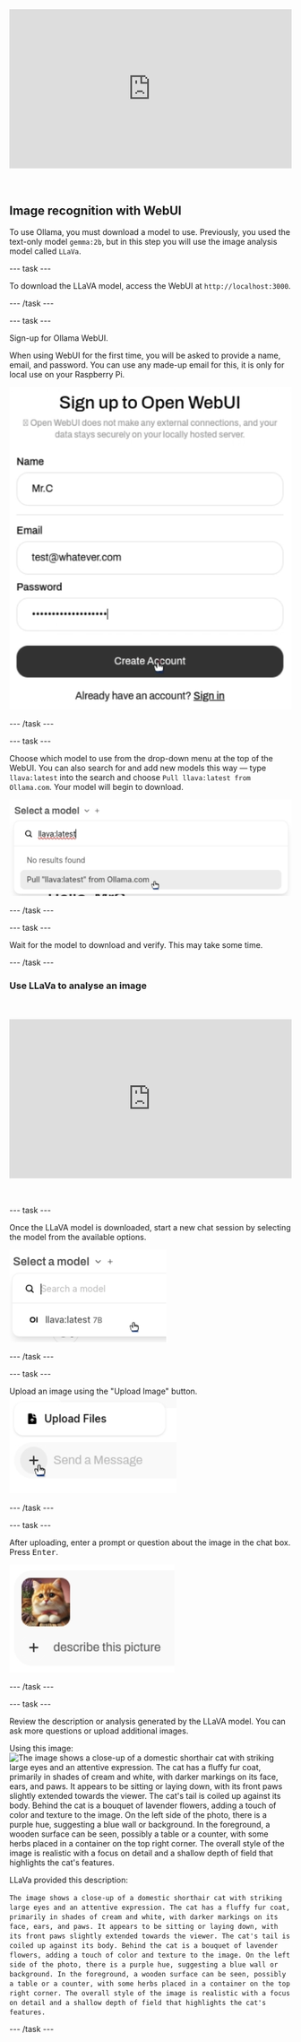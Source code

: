 <html>
  <div style="position: relative; overflow: hidden; padding-top: 56.25%;">
    <iframe style="position: absolute; top: 0; left: 0; right: 0; width: 100%; height: 100%; border: none;" src="https://www.youtube.com/embed/3MlalSPu1gI?rel=0&cc_load_policy=1" allowfullscreen allow="accelerometer; autoplay; clipboard-write; encrypted-media; gyroscope; picture-in-picture; web-share">
    </iframe>
  </div><br><br>
</html>

## Image recognition with WebUI

To use Ollama, you must download a model to use. Previously, you used the text-only model `gemma:2b`, but in this step you will use the image analysis model called `LLaVa`.

\--- task ---

To download the LLaVA model, access the WebUI at `http://localhost:3000`.

\--- /task ---

\--- task ---

Sign-up for Ollama WebUI.

When using WebUI for the first time, you will be asked to provide a name, email, and password. You can use any made-up email for this, it is only for local use on your Raspberry Pi.

![A signup form for "Open WebUI" with fields for name, email, and password. The name field is filled with "Mr.C", the email field with "test@whatever.com", and the password field shows a series of dots indicating a hidden password. Below these fields, there is a "Create Account" button with a cursor pointing at it, and a link for users who already have an account to sign in.](images/webUI_signup.png)

\--- /task ---

\--- task ---

Choose which model to use from the drop-down menu at the top of the WebUI. You can also search for and add new models this way — type `llava:latest` into the search and choose `Pull llava:latest from Ollama.com`. Your model will begin to download.

![A drop-down menu with the title "Select a model" shows a search field with the text "llava:latest" entered. Below the search field, the text "No results found" is displayed, followed by a selectable option to "Pull 'llava:latest' from Ollama.com". A cursor is hovering over this option.](images/model_dropdown.png)

\--- /task ---

\--- task ---

Wait for the model to download and verify. This may take some time.

\--- /task ---

### Use LLaVa to analyse an image

<html>
<br><br>
  <div style="position: relative; overflow: hidden; padding-top: 56.25%;">
    <iframe style="position: absolute; top: 0; left: 0; right: 0; width: 100%; height: 100%; border: none;" src="https://www.youtube.com/embed/ruU6KsVyxKA?rel=0&cc_load_policy=1" allowfullscreen allow="accelerometer; autoplay; clipboard-write; encrypted-media; gyroscope; picture-in-picture; web-share">
    </iframe>
  </div><br><br>
</html>

\--- task ---

Once the LLaVA model is downloaded, start a new chat session by selecting the model from the available options.

![Screenshot showing the model selection menu with "llava:latest 7B" highlighted.](images/select_llava_model.png)

\--- /task ---

\--- task ---

Upload an image using the "Upload Image" button.
![A user interface element with two buttons: "Upload Files" at the top with a document icon, and a "Send a Message" button below it, which is grayed out and includes a plus symbol. A cursor is pointing to the plus symbol on the "Send a Message" button.](images/upload_image.png)

\--- /task ---

\--- task ---

After uploading, enter a prompt or question about the image in the chat box. Press <kbd>Enter</kbd>.

![A small image of a fluffy orange cat with a white chest and a pink bow around its neck. The cat is looking directly at the camera with a curious expression. Next to the image, there is a plus symbol and the text "describe this picture".](images/cat_prompt.png)

\--- /task ---

\--- task ---

Review the description or analysis generated by the LLaVA model. You can ask more questions or upload additional images.

Using this image:
![The image shows a close-up of a domestic shorthair cat with striking large eyes and an attentive expression. The cat has a fluffy fur coat, primarily in shades of cream and white, with darker markings on its face, ears, and paws. It appears to be sitting or laying down, with its front paws slightly extended towards the viewer. The cat's tail is coiled up against its body. Behind the cat is a bouquet of lavender flowers, adding a touch of color and texture to the image. On the left side of the photo, there is a purple hue, suggesting a blue wall or background. In the foreground, a wooden surface can be seen, possibly a table or a counter, with some herbs placed in a container on the top right corner. The overall style of the image is realistic with a focus on detail and a shallow depth of field that highlights the cat's features.](images/cat.jpg)

LLaVa provided this description:

`The image shows a close-up of a domestic shorthair cat with striking large eyes and an attentive expression. The cat has a fluffy fur coat, primarily in shades of cream and white, with darker markings on its face, ears, and paws. It appears to be sitting or laying down, with its front paws slightly extended towards the viewer. The cat's tail is coiled up against its body. Behind the cat is a bouquet of lavender flowers, adding a touch of color and texture to the image. On the left side of the photo, there is a purple hue, suggesting a blue wall or background. In the foreground, a wooden surface can be seen, possibly a table or a counter, with some herbs placed in a container on the top right corner. The overall style of the image is realistic with a focus on detail and a shallow depth of field that highlights the cat's features.`

\--- /task ---
